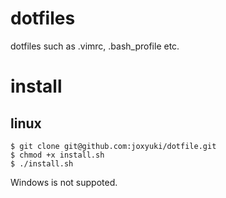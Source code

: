 # dotfiles
dotfiles such as .vimrc, .bash_profile etc.

# install
## linux
    $ git clone git@github.com:joxyuki/dotfile.git  
    $ chmod +x install.sh  
    $ ./install.sh  

Windows is not suppoted.

